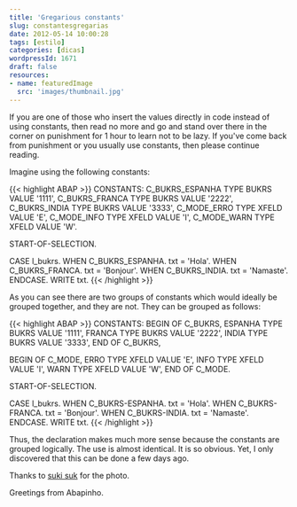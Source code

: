 ```yaml
---
title: 'Gregarious constants'
slug: constantesgregarias
date: 2012-05-14 10:00:28
tags: [estilo]
categories: [dicas]
wordpressId: 1671
draft: false
resources:
- name: featuredImage
  src: 'images/thumbnail.jpg'
---
```

If you are one of those who insert the values directly in code instead of using constants, then read no more and go and stand over there in the corner on punishment for 1 hour to learn not to be lazy. If you've come back from punishment or you usually use constants, then please continue reading.

<!--more-->

Imagine using the following constants:


{{< highlight ABAP >}}
CONSTANTS:
  C_BUKRS_ESPANHA TYPE BUKRS VALUE '1111',
  C_BUKRS_FRANCA   TYPE BUKRS VALUE '2222',
  C_BUKRS_INDIA       TYPE BUKRS VALUE '3333',
  C_MODE_ERRO        TYPE XFELD VALUE 'E',
  C_MODE_INFO         TYPE XFELD VALUE 'I',
  C_MODE_WARN       TYPE XFELD VALUE 'W'.

START-OF-SELECTION.

  CASE l_bukrs.
    WHEN C_BUKRS_ESPANHA.
      txt = 'Hola'.
   WHEN C_BUKRS_FRANCA.
     txt = 'Bonjour'.
   WHEN C_BUKRS_INDIA.
     txt = 'Namaste'.
  ENDCASE.
  WRITE txt.
{{< /highlight >}}

As you can see there are two groups of constants which would ideally be grouped together, and they are not. They can be grouped as follows:


{{< highlight ABAP >}}
CONSTANTS:
  BEGIN OF C_BUKRS,
    ESPANHA TYPE BUKRS VALUE '1111',
    FRANCA TYPE BUKRS VALUE '2222',
    INDIA TYPE BUKRS VALUE '3333',
  END OF C_BUKRS,

  BEGIN OF C_MODE,
    ERRO        TYPE XFELD VALUE 'E',
    INFO         TYPE XFELD VALUE 'I',
    WARN       TYPE XFELD VALUE 'W',
  END OF C_MODE.

START-OF-SELECTION.

  CASE l_bukrs.
    WHEN C_BUKRS-ESPANHA.
      txt = 'Hola'.
   WHEN C_BUKRS-FRANCA.
     txt = 'Bonjour'.
   WHEN C_BUKRS-INDIA.
     txt = 'Namaste'.
  ENDCASE.
  WRITE txt.
{{< /highlight >}}

Thus, the declaration makes much more sense because the constants are grouped logically. The use is almost identical. It is so obvious. Yet, I only discovered that this can be done a few days ago.

Thanks to [suki suk][1] for the photo.

Greetings from Abapinho.

   [1]: https://www.flickr.com/photos/vanesuki/2172430914/
